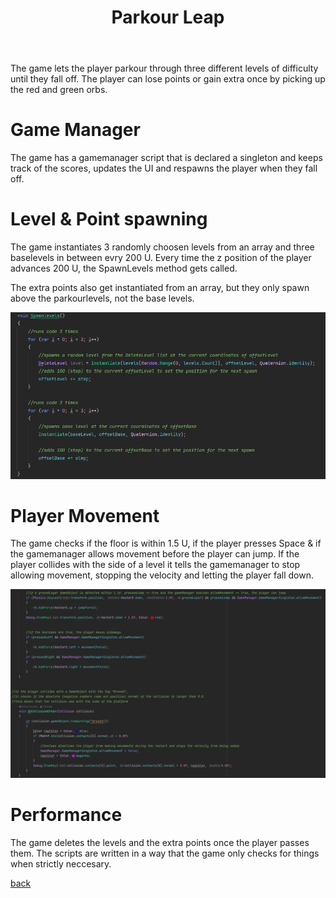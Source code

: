 ﻿---
layout: default
title: Parkour Leap
description: Parkour Game to learn the programming basics in C#.
---

The game lets the player parkour through three different levels of difficulty until they fall off. The player can lose points or gain extra once by picking up the red and green orbs.

# Game Manager
The game has a gamemanager script that is declared a singleton and keeps track of the scores, updates the UI and respawns the player when they fall off.

# Level & Point spawning
The game instantiates 3 randomly choosen levels from an array and three baselevels in between evry 200 U.
Every time the z position of the player advances 200 U, the SpawnLevels method gets called.

The extra points also get instantiated from an array, but they only spawn above the parkourlevels, not the base levels.

![SpawnLevels_Method](/assets/img/Parkour_Leap_SpawnLevels.png)

# Player Movement
The game checks if the floor is within 1.5 U, if the player presses Space & if the gamemanager allows movement before the player can jump. If the player collides with the side of a level it tells the gamemanager to stop allowing movement, stopping the velocity and letting the player fall down.

![Raycast_&_Collision](assets/img/Parkour_Leap_Raycast_&_Collision.png)

# Performance
The game deletes the levels and the extra points once the player passes them. The scripts are written in a way that the game only checks for things when strictly neccesary.

[back](./)